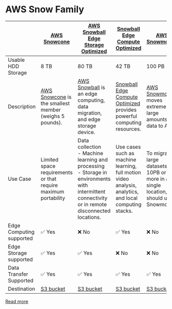 
# AWS Snow Family

|                          | [AWS Snowcone](https://aws.amazon.com/snowcone/)                                           | [AWS Snowball Edge Storage Optimized](https://aws.amazon.com/snowball/features/)                                                                        | [Snowball Edge Compute Optimized](https://aws.amazon.com/snowball/features/)                                        | [AWS Snowmobile](https://aws.amazon.com/snowmobile)                                               |
|--------------------------|--------------------------------------------------------------------------------------------|---------------------------------------------------------------------------------------------------------------------------------------------------------|---------------------------------------------------------------------------------------------------------------------|---------------------------------------------------------------------------------------------------|
| Usable HDD Storage       | 8 TB                                                                                       | 80 TB                                                                                                                                                   | 42 TB                                                                                                               | 100 PB                                                                                            |
| Description              | [AWS Snowcone](https://aws.amazon.com/snowcone/) is the smallest member (weighs 5 pounds). | [AWS Snowball](https://aws.amazon.com/snowball/) is an edge computing, data migration, and edge storage device.                                         | [Snowball Edge Compute Optimized](https://aws.amazon.com/snowball/features/) provides powerful computing resources. | [AWS Snowmobile](https://aws.amazon.com/snowmobile) moves extremely large amounts of data to AWS. |
| Use Case                 | Limited space requirements or that require maximum portability                             | Data collection<br/>- Machine learning and processing<br/>- Storage in environments with intermittent connectivity or in remote disconnected locations. | Use cases such as machine learning, full motion video analysis, analytics, and local computing stacks.              | To migrate large datasets of 10PB or more in a single location, you should use Snowmobile.        |
| Edge Computing supported | :white_check_mark: Yes                                                                     | :x: No                                                                                                                                                  | :white_check_mark: Yes                                                                                              | :x: No                                                                                            |
| Edge Storage supported   | :white_check_mark: Yes                                                                     | :white_check_mark: Yes                                                                                                                                  | :x: No                                                                                                              | :x: No                                                                                            |
| Data Transfer Supported  | :white_check_mark: Yes                                                                     | :white_check_mark: Yes                                                                                                                                  | :white_check_mark: Yes                                                                                              | :white_check_mark: Yes                                                                            |
| Destination              | [S3 bucket](../../7_StorageServices/3_ObjectStorageS3/Readme.md)                           | [S3 bucket](../../7_StorageServices/3_ObjectStorageS3/Readme.md)                                                                                        | [S3 bucket](../../7_StorageServices/3_ObjectStorageS3/Readme.md)                                                    | [S3 bucket](../../7_StorageServices/3_ObjectStorageS3/Readme.md)                                  |

[Read more](https://aws.amazon.com/snow/#Feature_comparison)


